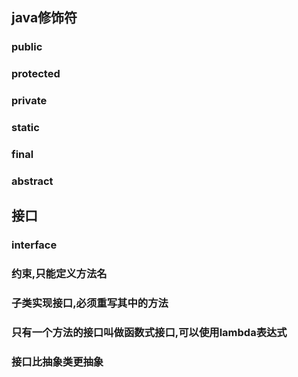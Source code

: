 ## java修饰符

### public

### protected

### private

### static

### final

### abstract

## 接口

### interface

### 约束,只能定义方法名

### 子类实现接口,必须重写其中的方法

### 只有一个方法的接口叫做函数式接口,可以使用lambda表达式

### 接口比抽象类更抽象




